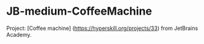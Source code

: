 # JB-medium-CoffeeMachine
Project: [Coffee machine] (https://hyperskill.org/projects/33) from JetBrains Academy.
